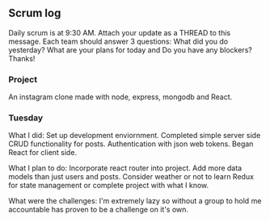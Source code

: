 ## Scrum log

Daily scrum is at 9:30 AM. Attach your update as a THREAD to this message. Each team should answer 3 questions: What did you do yesterday? What are your plans for today and Do you have any blockers? Thanks!

### Project
An instagram clone made with node, express, mongodb and React.

### Tuesday
What I did: Set up development enviornment. Completed simple server side CRUD functionality for posts. Authentication with json web tokens. Began React for client side.

What I plan to do: Incorporate react router into project. Add more data models than just users and posts. Consider weather or not to learn Redux for state management or complete project with what I know.

What were the challenges: I'm extremely lazy so without a group to hold me accountable has proven to be a challenge on it's own.
